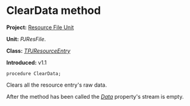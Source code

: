 # ClearData method #

**Project:** [Resource File Unit](ResFileUnit.md)

**Unit:** _PJResFile_.

**Class:** _[TPJResourceEntry](TPJResourceEntry.md)_

**Introduced:** v1.1

```
procedure ClearData;
```

Clears all the resource entry's raw data.

After the method has been called the _[Data](TPJResourceEntry#Properties.md)_ property's stream is empty.